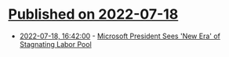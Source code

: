 # [Published on 2022-07-18](index.md)

* [2022-07-18, 16:42:00](https://news.slashdot.org/story/22/07/18/160211/microsoft-president-sees-new-era-of-stagnating-labor-pool?utm_source=rss1.0mainlinkanon&utm_medium=feed) - [Microsoft President Sees 'New Era' of Stagnating Labor Pool](https://news.slashdot.org/story/22/07/18/160211/microsoft-president-sees-new-era-of-stagnating-labor-pool?utm_source=rss1.0mainlinkanon&utm_medium=feed)
